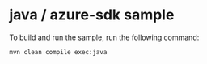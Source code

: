 # java / azure-sdk sample

To build and run the sample, run the following command:

```bash
mvn clean compile exec:java
```
